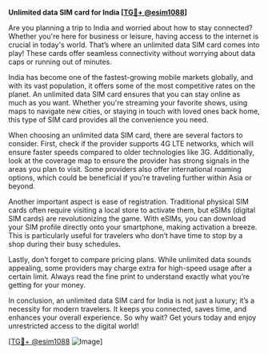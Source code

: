 **Unlimited data SIM card for India [[TG💪+ @esim1088](https://t.me/s/esim1088)]**

Are you planning a trip to India and worried about how to stay connected? Whether you're here for business or leisure, having access to the internet is crucial in today's world. That’s where an unlimited data SIM card comes into play! These cards offer seamless connectivity without worrying about data caps or running out of minutes. 

India has become one of the fastest-growing mobile markets globally, and with its vast population, it offers some of the most competitive rates on the planet. An unlimited data SIM card ensures that you can stay online as much as you want. Whether you're streaming your favorite shows, using maps to navigate new cities, or staying in touch with loved ones back home, this type of SIM card provides all the convenience you need.

When choosing an unlimited data SIM card, there are several factors to consider. First, check if the provider supports 4G LTE networks, which will ensure faster speeds compared to older technologies like 3G. Additionally, look at the coverage map to ensure the provider has strong signals in the areas you plan to visit. Some providers also offer international roaming options, which could be beneficial if you’re traveling further within Asia or beyond.

Another important aspect is ease of registration. Traditional physical SIM cards often require visiting a local store to activate them, but eSIMs (digital SIM cards) are revolutionizing the game. With eSIMs, you can download your SIM profile directly onto your smartphone, making activation a breeze. This is particularly useful for travelers who don’t have time to stop by a shop during their busy schedules.

Lastly, don’t forget to compare pricing plans. While unlimited data sounds appealing, some providers may charge extra for high-speed usage after a certain limit. Always read the fine print to understand exactly what you’re getting for your money.

In conclusion, an unlimited data SIM card for India is not just a luxury; it’s a necessity for modern travelers. It keeps you connected, saves time, and enhances your overall experience. So why wait? Get yours today and enjoy unrestricted access to the digital world!

[[TG💪+ @esim1088](https://t.me/s/esim1088) ![Image](https://i.postimg.cc/Y0z9fWf4/image.png)]